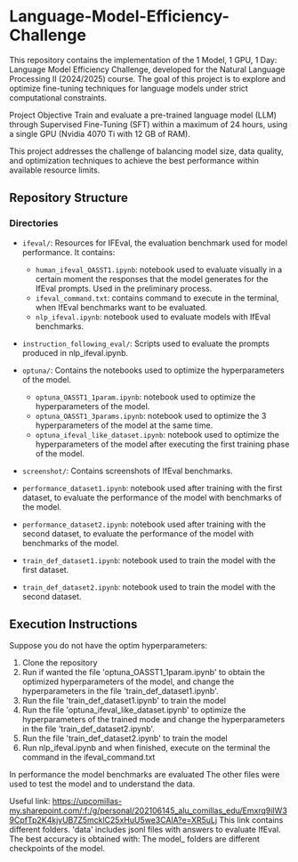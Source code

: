 # Language-Model-Efficiency-Challenge
This repository contains the implementation of the 1 Model, 1 GPU, 1 Day: Language Model Efficiency Challenge, developed for the Natural Language Processing II (2024/2025) course. The goal of this project is to explore and optimize fine-tuning techniques for language models under strict computational constraints.

Project Objective
Train and evaluate a pre-trained language model (LLM) through Supervised Fine-Tuning (SFT) within a maximum of 24 hours, using a single GPU (Nvidia 4070 Ti with 12 GB of RAM).

This project addresses the challenge of balancing model size, data quality, and optimization techniques to achieve the best performance within available resource limits.

## Repository Structure

### **Directories**
- `ifeval/`: Resources for IFEval, the evaluation benchmark used for model performance. It contains:
    - `human_ifeval_OASST1.ipynb`: notebook used to evaluate visually in a certain moment the responses that the model generates for the IfEval prompts. Used in the preliminary process.
    - `ifeval_command.txt`: contains command to execute in the terminal, when IfEval benchmarks want to be evaluated.
    - `nlp_ifeval.ipynb`: notebook used to evaluate models with IfEval benchmarks.

- `instruction_following_eval/`: Scripts used to evaluate the prompts produced in nlp_ifeval.ipynb.
- `optuna/`: Contains the notebooks used to optimize the hyperparameters of the model.
    - `optuna_OASST1_1param.ipynb`: notebook used to optimize the hyperparameters of the model.
    - `optuna_OASST1_3params.ipynb`: notebook used to optimize the 3 hyperparameters of the model at the same time.
    - `optuna_ifeval_like_dataset.ipynb`: notebook used to optimize the hyperparameters of the model after executing the first training phase of the model.
- `screenshot/`: Contains screenshots of IfEval benchmarks.
- `performance_dataset1.ipynb`: notebook used after training with the first dataset, to evaluate the performance of the model with benchmarks of the model.
- `performance_dataset2.ipynb`: notebook used after training with the second dataset, to evaluate the performance of the model with benchmarks of the model.
- `train_def_dataset1.ipynb`: notebook used to train the model with the first dataset.
- `train_def_dataset2.ipynb`: notebook used to train the model with the second dataset.


## Execution Instructions
Suppose you do not have the optim hyperparameters:
1. Clone the repository
2. Run if wanted the file 'optuna_OASST1_1param.ipynb' to obtain the optimized hyperparameters of the model, and change the hyperparameters in the file 'train_def_dataset1.ipynb'.
3. Run the file 'train_def_dataset1.ipynb' to train the model
4. Run the file 'optuna_ifeval_like_dataset.ipynb' to optimize the hyperparameters of the trained mode and change the hyperparameters in the file 'train_def_dataset2.ipynb'.
5. Run the file 'train_def_dataset2.ipynb' to train the model
6. Run nlp_ifeval.ipynb and when finished, execute on the terminal the command in the ifeval_command.txt

In performance the model benchmarks are evaluated
The other files were used to test the model and to understand the data.


Useful link:
https://upcomillas-my.sharepoint.com/:f:/g/personal/202106145_alu_comillas_edu/Emxrq9iIW39CpfTp2K4kjyUB7Z5mcklC25xHuU5we3CAlA?e=XR5uLj
This link contains different folders. 'data' includes jsonl files with answers to evaluate IfEval. The best accuracy is obtained with: 
The model_ folders are different checkpoints of the model.